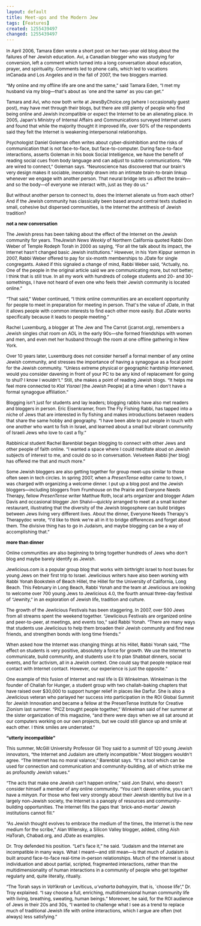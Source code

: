 ```yaml
---
layout: default
title: Meet-ups and the Modern Jew
tags: [Features]
created: 1255439497
changed: 1255439497
---
```

<p><span class="Apple-style-span" style="font-size: 12px; line-height: 16px; ">
<h3 class="title section-color" style="font-size: 14px; line-height: 1.3em; margin-top: 0.769em; margin-bottom: 5px; color: rgb(190, 30, 45); "><span class="Apple-style-span" style="color: rgb(0, 0, 0); font-size: 12px; font-weight: normal; line-height: 16px; ">
<p style="margin-top: 0px; margin-right: 0px; margin-bottom: 1em; margin-left: 0px; background-image: none; background-repeat: repeat; background-attachment: scroll; -webkit-background-clip: initial; -webkit-background-origin: initial; background-color: white; background-position: 0% 50%; "><span style="color: black; ">In April 2006, Tamara Eden wrote a short post on her two-year old blog about the failures of her Jewish education. Avi, a Canadian blogger who was studying for conversion, left a comment which turned into a long conversation about education, prayer, and spirituality. Comments led to phone calls, which led to vacations in<st1:country-region w:st="on">Canada</st1:country-region>&nbsp;and&nbsp;<st1:city w:st="on"><st1:place w:st="on">Los Angeles</st1:place></st1:city>&nbsp;and in the fall of 2007, the two bloggers married.<o:p></o:p></span></p>
<p style="margin-top: 0px; margin-right: 0px; margin-bottom: 1em; margin-left: 0px; background-image: none; background-repeat: repeat; background-attachment: scroll; -webkit-background-clip: initial; -webkit-background-origin: initial; background-color: white; background-position: 0% 50%; "><span style="color: black; ">&ldquo;My online and my offline life are one and the same,&rdquo; said Tamara Eden, &ldquo;I met my husband via my blog&mdash;that's about as `one and the same' as you can get.&rdquo;<o:p></o:p></span></p>
<p style="margin-top: 0px; margin-right: 0px; margin-bottom: 1em; margin-left: 0px; background-image: none; background-repeat: repeat; background-attachment: scroll; -webkit-background-clip: initial; -webkit-background-origin: initial; background-color: white; background-position: 0% 50%; "><span style="color: black; ">Tamara and Avi, who now both write at JewsByChoice.org (where I occasionally guest post), may have met through their blogs, but there are still plenty of people who find being online and Jewish incompatible or expect the Internet to be an alienating place. In 2005,&nbsp;<st1:country-region w:st="on"><st1:place w:st="on">Japan</st1:place></st1:country-region>'s Ministry of Internal Affairs and Communications surveyed Internet users and found that while the majority thought it improved life, over 50% of the respondents said they felt the Internet is weakening interpersonal relationships.<o:p></o:p></span></p>
<p style="margin-top: 0px; margin-right: 0px; margin-bottom: 1em; margin-left: 0px; background-image: none; background-repeat: repeat; background-attachment: scroll; -webkit-background-clip: initial; -webkit-background-origin: initial; background-color: white; background-position: 0% 50%; "><span style="color: black; ">Psychologist Daniel Goleman often writes about cyber-disinhibition and the risks of communication that is not face-to-face, but face-to-computer. During face-to-face interactions, asserts Goleman in his book Social Intelligence, we have the benefit of reading social cues from body language and can adjust to subtle communications. &ldquo;We are wired to connect,&rdquo; Goleman says. &ldquo;Neuroscience has discovered that our brain's very design makes it sociable, inexorably drawn into an intimate brain-to-brain linkup whenever we engage with another person. That neural bridge lets us affect the brain&mdash;and so the body&mdash;of everyone we interact with, just as they do us.&rdquo;<o:p></o:p></span></p>
<p style="margin-top: 0px; margin-right: 0px; margin-bottom: 1em; margin-left: 0px; background-image: none; background-repeat: repeat; background-attachment: scroll; -webkit-background-clip: initial; -webkit-background-origin: initial; background-color: white; background-position: 0% 50%; "><span style="color: black; ">But without another person to connect to, does the Internet alienate us from each other? And if the Jewish community has classically been based around central texts studied in small, cohesive but dispersed communities, is the Internet the antithesis of Jewish tradition?<o:p></o:p></span></p>
<p style="margin-top: 0px; margin-right: 0px; margin-bottom: 1em; margin-left: 0px; background-image: none; background-repeat: repeat; background-attachment: scroll; -webkit-background-clip: initial; -webkit-background-origin: initial; background-color: white; background-position: 0% 50%; "><strong><span style="color: black; ">not a new conversation</span></strong><span style="color: black; "><o:p></o:p></span></p>
<p style="margin-top: 0px; margin-right: 0px; margin-bottom: 1em; margin-left: 0px; background-image: none; background-repeat: repeat; background-attachment: scroll; -webkit-background-clip: initial; -webkit-background-origin: initial; background-color: white; background-position: 0% 50%; "><span style="color: black; ">The Jewish press has been talking about the effect of the Internet on the Jewish community for years. The<em>Jewish News Weekly&nbsp;</em>of&nbsp;<st1:place w:st="on">Northern California</st1:place>&nbsp;quoted Rabbi Don Weber of Temple Rodeph Torah in 2000 as saying, &ldquo;For all the talk about its impact, the Internet hasn't changed basic Jewish institutions.&rdquo; However, in his Yom Kippur sermon in 2007, Rabbi Weber offered to pay for six-month memberships to JDate for single congregants. Asked if this signaled a change of mind, Rabbi Weber said, &ldquo;Actually, no. One of the people in the original article said we are communicating more, but not better; I think that is still true. In all my work with hundreds of college students and 20- and 30-somethings, I have not heard of even one who feels their Jewish community is located online.&rdquo;<o:p></o:p></span></p>
<p style="margin-top: 0px; margin-right: 0px; margin-bottom: 1em; margin-left: 0px; background-image: none; background-repeat: repeat; background-attachment: scroll; -webkit-background-clip: initial; -webkit-background-origin: initial; background-color: white; background-position: 0% 50%; "><span style="color: black; ">&ldquo;That said,&rdquo; Weber continued, &ldquo;I think online communities are an excellent opportunity for people to meet in preparation for meeting in person. That's the value of JDate, in that it allows people with common interests to find each other more easily. But JDate works specifically because it leads to people meeting.&rdquo;<o:p></o:p></span></p>
<p style="margin-top: 0px; margin-right: 0px; margin-bottom: 1em; margin-left: 0px; background-image: none; background-repeat: repeat; background-attachment: scroll; -webkit-background-clip: initial; -webkit-background-origin: initial; background-color: white; background-position: 0% 50%; "><span style="color: black; ">Rachel Luxemburg, a blogger at The Jew and The Carrot (jcarrot.org), remembers a Jewish singles chat room on AOL in the early 90s&mdash;she formed friendships with women and men, and even met her husband through the room at one offline gathering in&nbsp;<st1:state w:st="on"><st1:place w:st="on">New York</st1:place></st1:state>.<o:p></o:p></span></p>
<p style="margin-top: 0px; margin-right: 0px; margin-bottom: 1em; margin-left: 0px; background-image: none; background-repeat: repeat; background-attachment: scroll; -webkit-background-clip: initial; -webkit-background-origin: initial; background-color: white; background-position: 0% 50%; "><span style="color: black; ">Over 10 years later, Luxemburg does not consider herself a formal member of any online Jewish community, and stresses the importance of having a synagogue as a focal point for the Jewish community. &ldquo;Unless extreme physical or geographic hardship intervened, would you consider davening in front of your PC to be any kind of replacement for going to shul? I know I wouldn't.&rdquo; Still, she makes a point of reading Jewish blogs. &ldquo;It helps me feel more connected to&nbsp;<em>Klal Yisrael</em>&nbsp;[the Jewish People] at a time when I don't have a formal synagogue affiliation.&rdquo;<o:p></o:p></span></p>
<p style="margin-top: 0px; margin-right: 0px; margin-bottom: 1em; margin-left: 0px; background-image: none; background-repeat: repeat; background-attachment: scroll; -webkit-background-clip: initial; -webkit-background-origin: initial; background-color: white; background-position: 0% 50%; "><span style="color: black; ">Blogging isn't just for students and lay leaders; blogging rabbis have also met readers and bloggers in person. Eric Eisenkramer, from The Fly Fishing Rabbi, has tapped into a niche of Jews that are interested in fly fishing and makes introductions between readers that share the same hobby and geography. &ldquo;I have been able to put people in touch with one another who want to fish in&nbsp;<st1:country-region w:st="on"><st1:place w:st="on">Israel</st1:place></st1:country-region>, and learned about a small but vibrant community of Israeli Jews who love to cast a fly.&rdquo;<o:p></o:p></span></p>
<p style="margin-top: 0px; margin-right: 0px; margin-bottom: 1em; margin-left: 0px; background-image: none; background-repeat: repeat; background-attachment: scroll; -webkit-background-clip: initial; -webkit-background-origin: initial; background-color: white; background-position: 0% 50%; "><span style="color: black; ">Rabbinical student Rachel Barenblat began blogging to connect with other Jews and other people of faith online. &ldquo;I wanted a space where I could meditate aloud on Jewish subjects of interest to me, and could do so in conversation. Velveteen Rabbi [her blog] has offered me that and much more.&rdquo;<o:p></o:p></span></p>
<p style="margin-top: 0px; margin-right: 0px; margin-bottom: 1em; margin-left: 0px; background-image: none; background-repeat: repeat; background-attachment: scroll; -webkit-background-clip: initial; -webkit-background-origin: initial; background-color: white; background-position: 0% 50%; "><span style="color: black; ">Some Jewish bloggers are also getting together for group meet-ups similar to those often seen in tech circles. In spring 2007, when a&nbsp;<em>PresenTense</em>&nbsp;editor came to town, I was charged with organizing a welcome dinner. I put up a blog post and the Jewish bloggers&mdash;including bloggers from Frumhouse on the Prairie and Everyone Needs Therapy, fellow&nbsp;<em>PresenTense</em>&nbsp;writer Matthue Roth, local arts organizer and blogger Adam Davis and occasional blogger Jon Shalvi&mdash;quickly arranged to meet at a small kosher restaurant, illustrating that the diversity of the Jewish blogosphere can build bridges between Jews living very different lives. About the dinner, Everyone Needs Therapy's Therapydoc wrote, &ldquo;I'd like to think we're all in it to bridge differences and forget about them. The divisive thing has to go in Judaism, and maybe blogging can be a way of accomplishing that.&rdquo;<o:p></o:p></span></p>
<p style="margin-top: 0px; margin-right: 0px; margin-bottom: 1em; margin-left: 0px; background-image: none; background-repeat: repeat; background-attachment: scroll; -webkit-background-clip: initial; -webkit-background-origin: initial; background-color: white; background-position: 0% 50%; "><strong><span style="color: black; ">more than dinner</span></strong><span style="color: black; "><o:p></o:p></span></p>
<p style="margin-top: 0px; margin-right: 0px; margin-bottom: 1em; margin-left: 0px; background-image: none; background-repeat: repeat; background-attachment: scroll; -webkit-background-clip: initial; -webkit-background-origin: initial; background-color: white; background-position: 0% 50%; "><span style="color: black; ">Online communities are also beginning to bring together hundreds of Jews who don't blog and maybe barely identify as Jewish.<o:p></o:p></span></p>
<p style="margin-top: 0px; margin-right: 0px; margin-bottom: 1em; margin-left: 0px; background-image: none; background-repeat: repeat; background-attachment: scroll; -webkit-background-clip: initial; -webkit-background-origin: initial; background-color: white; background-position: 0% 50%; "><span style="color: black; ">Jewlicious.com is a popular group blog that works with birthright&nbsp;<st1:country-region w:st="on">israel</st1:country-region>&nbsp;to host buses for young Jews on their first trip to&nbsp;<st1:country-region w:st="on"><st1:place w:st="on">Israel</st1:place></st1:country-region>. Jewlicious writers have also been working with Rabbi Yonah Bookstein of Beach Hillel, the Hillel for the&nbsp;<st1:placetype w:st="on">University</st1:placetype>&nbsp;of&nbsp;<st1:placename w:st="on">California</st1:placename>,&nbsp;<st1:city w:st="on"><st1:place w:st="on">Long Beach</st1:place></st1:city>. This February in&nbsp;<st1:city w:st="on"><st1:place w:st="on">Long Beach</st1:place></st1:city>, Rabbi Yonah and the team at Jewlicious<em>&nbsp;</em>are looking to welcome over 700 young Jews to Jewlicious 4.0, the fourth annual three-day festival of &ldquo;Jewnity,&rdquo; in an exploration of Jewish life, tradition and culture.<o:p></o:p></span></p>
<p style="margin-top: 0px; margin-right: 0px; margin-bottom: 1em; margin-left: 0px; background-image: none; background-repeat: repeat; background-attachment: scroll; -webkit-background-clip: initial; -webkit-background-origin: initial; background-color: white; background-position: 0% 50%; "><span style="color: black; ">The growth of the Jewlicious Festivals has been staggering. In 2007, over 500 Jews from all streams spent the weekend together. &ldquo;Jewlicious Festivals are organized online and peer-to-peer, at meetings, and events too,&rdquo; said Rabbi Yonah. &ldquo;There are many ways that students use Jewlicious to help them broaden their Jewish community and find new friends, and strengthen bonds with long time friends.&rdquo;<o:p></o:p></span></p>
<p style="margin-top: 0px; margin-right: 0px; margin-bottom: 1em; margin-left: 0px; background-image: none; background-repeat: repeat; background-attachment: scroll; -webkit-background-clip: initial; -webkit-background-origin: initial; background-color: white; background-position: 0% 50%; "><span style="color: black; ">When asked how the Internet was changing things at his Hillel, Rabbi Yonah said, &ldquo;The effect on students is very positive, absolutely a force for growth. We use the Internet to communicate, build community, and students use it to plan Shabbat dinners, social events, and for activism, all in a Jewish context. One could say that people replace real contact with Internet contact. However, our experience is just the opposite.&rdquo;<o:p></o:p></span></p>
<p style="margin-top: 0px; margin-right: 0px; margin-bottom: 1em; margin-left: 0px; background-image: none; background-repeat: repeat; background-attachment: scroll; -webkit-background-clip: initial; -webkit-background-origin: initial; background-color: white; background-position: 0% 50%; "><span style="color: black; ">One example of this fusion of Internet and real life is Eli Winkelman. Winkelman is the founder of Challah for Hunger, a student group with two challah-baking chapters that have raised over $30,000 to support hunger relief in places like&nbsp;<st1:place w:st="on">Darfur</st1:place>. She is also a Jewlicious veteran who parlayed her success into participation in the ROI Global Summit for Jewish Innovation and became a fellow at the PresenTense Institute for Creative Zionism last summer. &ldquo;PICZ brought people together,&rdquo; Winkelman said of her summer at the sister organization of this magazine, &ldquo;and there were days when we all sat around at our computers working on our own projects, but we could still glance up and smile at each other. I think smiles are underrated.&rdquo;<o:p></o:p></span></p>
<p style="margin-top: 0px; margin-right: 0px; margin-bottom: 1em; margin-left: 0px; background-image: none; background-repeat: repeat; background-attachment: scroll; -webkit-background-clip: initial; -webkit-background-origin: initial; background-color: white; background-position: 0% 50%; "><strong><span style="color: black; ">&ldquo;utterly incompatible&rdquo;</span></strong><span style="color: black; "><o:p></o:p></span></p>
<p style="margin-top: 0px; margin-right: 0px; margin-bottom: 1em; margin-left: 0px; background-image: none; background-repeat: repeat; background-attachment: scroll; -webkit-background-clip: initial; -webkit-background-origin: initial; background-color: white; background-position: 0% 50%; "><span style="color: black; ">This summer, McGill University Professor Gil Troy said to a summit of 120 young Jewish innovators, &ldquo;the Internet and Judaism are utterly incompatible.&rdquo; Most bloggers wouldn't agree. &ldquo;The Internet has no moral valance,&rdquo; Barenblat says. &ldquo;It's a tool which can be used for connection and communication and community-building, all of which strike me as profoundly Jewish values.&rdquo;<o:p></o:p></span></p>
<p style="margin-top: 0px; margin-right: 0px; margin-bottom: 1em; margin-left: 0px; background-image: none; background-repeat: repeat; background-attachment: scroll; -webkit-background-clip: initial; -webkit-background-origin: initial; background-color: white; background-position: 0% 50%; "><span style="color: black; ">&ldquo;The acts that make one Jewish can't happen online,&rdquo; said Jon Shalvi, who doesn't consider himself a member of any online community. &ldquo;You can't daven online, you can't have a&nbsp;<em>minyan</em>. For those who feel very strongly about their Jewish identity but live in a largely non-Jewish society, the Internet is a panoply of resources and community-building opportunities. The Internet fills the gaps that `brick-and-mortar' Jewish institutions cannot fill.&rdquo;<o:p></o:p></span></p>
<p style="margin-top: 0px; margin-right: 0px; margin-bottom: 1em; margin-left: 0px; background-image: none; background-repeat: repeat; background-attachment: scroll; -webkit-background-clip: initial; -webkit-background-origin: initial; background-color: white; background-position: 0% 50%; "><span style="color: black; ">&ldquo;As Jewish thought evolves to embrace the medium of the times, the Internet is the new medium for the scribe,&rdquo; Alan Wilensky, a&nbsp;<st1:place w:st="on">Silicon Valley</st1:place>&nbsp;blogger, added, citing Aish HaTorah, Chabad.org, and JDate as examples.<o:p></o:p></span></p>
<p style="margin-top: 0px; margin-right: 0px; margin-bottom: 1em; margin-left: 0px; background-image: none; background-repeat: repeat; background-attachment: scroll; -webkit-background-clip: initial; -webkit-background-origin: initial; background-color: white; background-position: 0% 50%; "><span style="color: black; ">Dr. Troy defended his position. &ldquo;Let's face it,&rdquo; he said. &ldquo;Judaism and the Internet are incompatible in many ways. What I meant&mdash;and still mean&mdash;is that much of Judaism is built around face-to-face real-time in-person relationships. Much of the Internet is about individuation and about partial, scripted, fragmented interactions, rather than the multidimensionality of human interactions in a community of people who get together regularly and, quite literally, ritually.<o:p></o:p></span></p>
<p style="margin-top: 0px; margin-right: 0px; margin-bottom: 1em; margin-left: 0px; background-image: none; background-repeat: repeat; background-attachment: scroll; -webkit-background-clip: initial; -webkit-background-origin: initial; background-color: white; background-position: 0% 50%; "><span style="color: black; ">&ldquo;The Torah says in&nbsp;<em>VaYikrah</em>&nbsp;or Leviticus,&nbsp;<em>u'vaharta bahayyim</em>, that is, `choose life',&rdquo; Dr. Troy explained. &ldquo;I say choose a full, enriching, multidimensional human community life with living, breathing, sweating, human beings.&rdquo; Moreover, he said, for the ROI audience of Jews in their 20s and 30s, &ldquo;I wanted to challenge what I see as a trend to replace much of traditional Jewish life with online interactions, which I argue are often (not always) less satisfying.&rdquo;</span></p>
</span></h3>
</span></p>
<p>&nbsp;</p>
